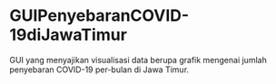 # GUIPenyebaranCOVID-19diJawaTimur
GUI yang menyajikan visualisasi data berupa grafik mengenai jumlah penyebaran COVID-19 per-bulan di Jawa Timur.
